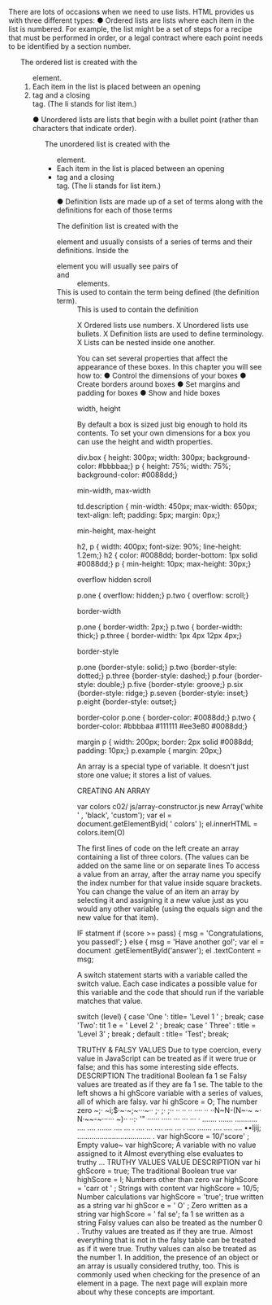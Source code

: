 There are lots of occasions when we 
need to use lists. HTML provides us with 
three different types:
● Ordered lists are lists where each item in the list is 
numbered. For example, the list might be a set of steps for 
a recipe that must be performed in order, or a legal contract 
where each point needs to be identified by a section 
number.
<ol>
The ordered list is created with 
the <ol> element.
<li>
Each item in the list is placed 
between an opening <li> tag 
and a closing </li> tag. (The li
stands for list item.)

● Unordered lists are lists that begin with a bullet point 
(rather than characters that indicate order).

<ul>
The unordered list is created 
with the <ul> element.
<li>
Each item in the list is placed 
between an opening <li> tag 
and a closing </li> tag. (The li
stands for list item.)


● Definition lists are made up of a set of terms along with the 
definitions for each of those terms

<dl>
The definition list is created with 
the <dl> element and usually 
consists of a series of terms and 
their definitions.
Inside the <dl> element you will 
usually see pairs of <dt> and 
<dd> elements.
<dt>
This is used to contain the term 
being defined (the definition 
term).
<dd>
This is used to contain the 
definition

X Ordered lists use numbers.
X Unordered lists use bullets.
X Definition lists are used to define terminology.
X Lists can be nested inside one another.

You can set several properties that affect the appearance of 
these boxes. In this chapter you will see how to:
● Control the dimensions of your boxes
● Create borders around boxes
● Set margins and padding for boxes
● Show and hide boxes

width, height

By default a box is sized just big 
enough to hold its contents. To 
set your own dimensions for a 
box you can use the height and 
width properties.

div.box {
height: 300px;
width: 300px;
background-color: #bbbbaa;}
p {
height: 75%;
width: 75%;
background-color: #0088dd;}

min-width, max-width

td.description {
min-width: 450px;
max-width: 650px;
text-align: left;
padding: 5px;
margin: 0px;}

min-height, max-height


h2, p {
width: 400px;
font-size: 90%;
line-height: 1.2em;}
h2 {
color: #0088dd;
border-bottom: 1px solid #0088dd;}
p {
min-height: 10px;
max-height: 30px;}


overflow
hidden
scroll

p.one {
overflow: hidden;}
p.two {
overflow: scroll;}

border-width

p.one {
border-width: 2px;}
p.two {
border-width: thick;}
p.three {
border-width: 1px 4px 12px 4px;}

border-style

p.one {border-style: solid;}
p.two {border-style: dotted;}
p.three {border-style: dashed;}
p.four {border-style: double;}
p.five {border-style: groove;}
p.six {border-style: ridge;}
p.seven {border-style: inset;}
p.eight {border-style: outset;}

border-color
p.one {
border-color: #0088dd;}
p.two {
border-color: #bbbbaa #111111 #ee3e80 #0088dd;}

margin
p {
width: 200px;
border: 2px solid #0088dd;
padding: 10px;}
p.example {
margin: 20px;}



An array is a special type of variable. It doesn't 
just store one value; it stores a list of values.

CREATING AN ARRAY


var colors 
c02/ js/array-constructor.js 
new Array('white ' , 
'black', 
'custom'); 
var el = document.getElementByid( ' colors' ); 
el.innerHTML = colors.item(O)

The first lines of code on the left 
create an array containing a list 
of three colors. (The values can 
be added on the same line or on 
separate lines
To access a value from an array, 
after the array name you specify 
the index number for that value 
inside square brackets. 
You can change the value of an 
item an array by selecting it and 
assigning it a new value just as 
you would any other variable 
(using the equals sign and the 
new value for that item). 


IF statment
if (score >= pass) { 
msg = 'Congratulations, you passed!'; 
} else { 
msg = 'Have another go!'; 
var el = document .getElementByld('answer'); 
el .textContent = msg; 

A switch statement starts with a 
variable called the switch value. 
Each case indicates a possible 
value for this variable and the 
code that should run if the 
variable matches that value. 


switch (level) { 
case 'One ': 
title= 'Level 1 ' ; 
break; 
case 'Two': 
tit 1 e = ' Level 2 ' ; 
break; 
case ' Three' : 
title = 'Level 3' ; 
break ; 
default : 
title= 'Test'; 
break; 

TRUTHY & FALSY 
VALUES 
Due to type coercion, every value in JavaScript 
can be treated as if it were true or false; and 
this has some interesting side effects. 
DESCRIPTION 
The traditional Boolean fa 1 se 
Falsy values are treated as if they 
are fa 1 se. The table to the left 
shows a hi ghScore variable with 
a series of values, all of which 
are falsy. 
var hi ghScore = O; The number zero 
~;· ~i;$·~·~;~···~·· ;· ;· ;·· ·· ·· ·· ···· ·· ··N~N-(N~·~ ~· N·~~-~······ ~)·· ··:· '" ······ ····· ··· ··· ··· · 
....... ....... ........... .... .... ....... .... ... . .... ... .... .... ... . .... ....... .... .... .... ••ljij; .................................... . 
var highScore = 10/'score' ; Empty value~ 
var highScore; A variable with no value assigned to it 
Almost everything else evaluates to truthy ... 
TRUTHY VALUES 
VALUE DESCRIPTION 
var hi ghScore = true; The traditional Boolean true 
var highScore = l; Numbers other than zero 
var highScore = 'carr ot ' ; Strings with content 
var highScore = 10/5; Number calculations 
var highScore = 'true'; true written as a string 
var hi ghScor e = ' O' ; Zero written as a string 
var highScore = ' fal se'; fa 1 se written as a string 
Falsy values can also be treated 
as the number 0 . 
Truthy values are treated as if 
they are true. Almost everything 
that is not in the falsy table can 
be treated as if it were true. 
Truthy values can also be treated 
as the number 1. 
In addition, the presence of an 
object or an array is usually 
considered truthy, too. This is 
commonly used when checking 
for the presence of an element 
in a page. 
The next page will explain more 
about why these concepts are 
important. 
